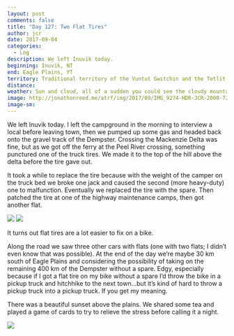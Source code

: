 ```yaml
---
layout: post
comments: false
title: "Day 127: Two Flat Tires"
author: jcr
date: 2017-09-04
categories:
  - Log
description: We left Inuvik today.
beginning: Inuvik, NT
end: Eagle Plains, YT
territory: Traditional territory of the Vuntut Gwitchin and the Tetlit Gwich’in 
distance: 
weather: Sun and cloud, all of a sudden you could see the cloudy mountain passes we’d cycled through
image: http://jonathonreed.me/atrf/img/2017/09/IMG_9274-HDR-JCR-2000-72-web.jpg
image-sm:
---
```


We left Inuvik today. I left the campground in the morning to interview a local before leaving town, then we pumped up some gas and headed back onto the gravel track of the Dempster. Crossing the Mackenzie Delta was fine, but as we got off the ferry at the Peel River crossing, something punctured one of the truck tires. We made it to the top of the hill above the delta before the tire gave out.

It took a while to replace the tire because with the weight of the camper on the truck bed we broke one jack and caused the second (more heavy-duty) one to malfunction. Eventually we replaced the tire with the spare. Then patched the tire at one of the highway maintenance camps, then got another flat.

<img src="http://jonathonreed.me/atrf/img/2017/09/IMG_9263-JCR-2000-72-web.jpg">

<img src="http://jonathonreed.me/atrf/img/2017/09/IMG_9266-JCR-2000-72-web.jpg">

It turns out flat tires are a lot easier to fix on a bike.

Along the road we saw three other cars with flats (one with two flats; I didn’t even know that was possible). At the end of the day we’re maybe 30 km south of Eagle Plains and considering the possibility of taking on the remaining 400 km of the Dempster without a spare. Edgy, especially because if I got a flat tire on my bike without a spare I’d throw the bike in a pickup truck and hitchhike to the next town…but it’s kind of hard to throw a pickup truck into a pickup truck. If you get my meaning.

There was a beautiful sunset above the plains. We shared some tea and played a game of cards to try to relieve the stress before calling it a night.

<img src="http://jonathonreed.me/atrf/img/2017/09/IMG_9280-HDR-JCR-2000-72-web.jpg">